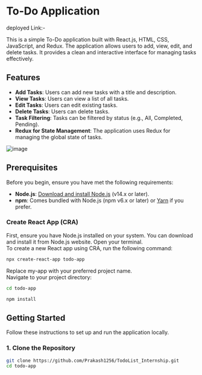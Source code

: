 # To-Do Application

deployed Link:-


This is a simple To-Do application built with React.js, HTML, CSS, JavaScript, and Redux. The application allows users to add, view, edit, and delete tasks. It provides a clean and interactive interface for managing tasks effectively.

## Features

- **Add Tasks**: Users can add new tasks with a title and description.
- **View Tasks**: Users can view a list of all tasks.
- **Edit Tasks**: Users can edit existing tasks.
- **Delete Tasks**: Users can delete tasks.
- **Task Filtering**: Tasks can be filtered by status (e.g., All, Completed, Pending).
- **Redux for State Management**: The application uses Redux for managing the global state of tasks.


![image](https://github.com/user-attachments/assets/3ce95d45-e632-4b95-8c36-9151fe36a13b)


## Prerequisites

Before you begin, ensure you have met the following requirements:

- **Node.js**: [Download and install Node.js](https://nodejs.org/) (v14.x or later).
- **npm**: Comes bundled with Node.js (npm v6.x or later) or [Yarn](https://classic.yarnpkg.com/en/docs/install/) if you prefer.


### Create React App (CRA)
 First, ensure you have Node.js installed on your system. You can download and install it from Node.js website.
Open your terminal.<br>
To create a new React app using CRA, run the following command:

```bash
npx create-react-app todo-app
```
Replace my-app with your preferred project name.<br>
Navigate to your project directory:

```bash
cd todo-app
```

```bash
npm install
```

## Getting Started

Follow these instructions to set up and run the application locally.

### 1. Clone the Repository

```bash
git clone https://github.com/Prakash1256/TodoList_Internship.git
cd todo-app



